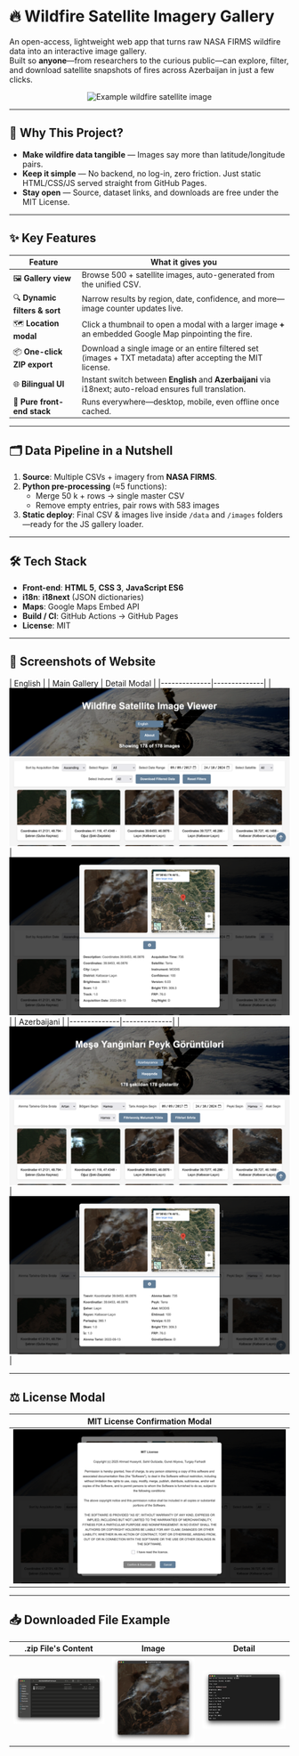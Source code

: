 # 🔥 Wildfire Satellite Imagery Gallery

An open-access, lightweight web app that turns raw NASA FIRMS wildfire data into an interactive image gallery.  
Built so **anyone**—from researchers to the curious public—can explore, filter, and download satellite snapshots of fires across Azerbaijan in just a few clicks.

<p align="center">
  <img src="PhotoFile4Wildfire/39.6453_46.0876_100.png" alt="Example wildfire satellite image" width="450">
</p>

---


## 🌟 Why This Project?

- **Make wildfire data tangible** — Images say more than latitude/longitude pairs.
- **Keep it simple** — No backend, no log-in, zero friction. Just static HTML/CSS/JS served straight from GitHub Pages.
- **Stay open** — Source, dataset links, and downloads are free under the MIT License.

---

## ✨ Key Features

| Feature | What it gives you |
|---------|------------------|
| 🖼️ **Gallery view** | Browse 500 + satellite images, auto-generated from the unified CSV. |
| 🔍 **Dynamic filters & sort** | Narrow results by region, date, confidence, and more—image counter updates live. |
| 🗺️ **Location modal** | Click a thumbnail to open a modal with a larger image **+** an embedded Google Map pinpointing the fire. |
| 📦 **One-click ZIP export** | Download a single image or an entire filtered set (images + TXT metadata) after accepting the MIT license. |
| 🌐 **Bilingual UI** | Instant switch between **English** and **Azerbaijani** via i18next; auto-reload ensures full translation. |
| 🚀 **Pure front-end stack** | Runs everywhere—desktop, mobile, even offline once cached. |

---

## 🗂️ Data Pipeline in a Nutshell

1. **Source**: Multiple CSVs + imagery from **NASA FIRMS**.  
2. **Python pre-processing** (≈5 functions):  
   - Merge 50 k + rows → single master CSV  
   - Remove empty entries, pair rows with 583 images  
3. **Static deploy**: Final CSV & images live inside `/data` and `/images` folders—ready for the JS gallery loader.


---

## 🛠️ Tech Stack

- **Front-end**: **HTML 5**, **CSS 3**, **JavaScript ES6**  
- **i18n**: **i18next** (JSON dictionaries)  
- **Maps**: Google Maps Embed API  
- **Build / CI**: GitHub Actions → GitHub Pages  
- **License**: MIT

---

## 📸 Screenshots of Website

| English |
| Main Gallery | Detail Modal |
|--------------|--------------|
| ![Main page](screenshots/mainpage-eng.png) | ![Modal](screenshots/infomodal-eng.png) |
| Azerbaijani |
|--------------|--------------|
| ![Main page in Azerbaijani](screenshots/mainpage-aze.png) | ![Modal in Azerbaijani](screenshots/infomodal-aze.png) |

---

## ⚖️ License Modal

| MIT License Confirmation Modal |
|--------------|
| ![MIT License](screenshots/mitLicense.png) |

---

## 📥 Downloaded File Example

| .zip File's Content | Image | Detail |
|--------------|--------------|--------------|
| ![Contents](screenshots/downloaded-folder.png) | ![Image](screenshots/image-file.png) | ![Detail](screenshots/image-detail.png) |

